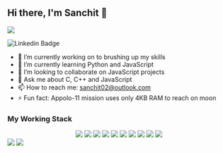 ## Hi there, I'm Sanchit 👋

<a href="https://hits.seeyoufarm.com"><img src="https://hits.seeyoufarm.com/api/count/incr/badge.svg?url=https%3A%2F%2Fgithub.com%2Fsanchitbajaj02%2Fhit-counter&count_bg=%2379C83D&title_bg=%23555555&icon=github.svg&icon_color=%23FFFFFF&title=Visits&edge_flat=false"/></a>

![Linkedin Badge](https://img.shields.io/badge/sanchitbajaj02-blue?style=flat-square&logo=Linkedin&logoColor=white&link=https:https://www.linkedin.com/in/sanchit-bajaj-123826194/)

- 🔭 I’m currently working on to brushing up my skills
- 🌱 I’m currently learning Python and JavaScript
- 👯 I’m looking to collaborate on JavaScript projects
- 💬 Ask me about C, C++ and JavaScript
- 📫 How to reach me: <a href="mailto:sanchit02@outlook.com">sanchit02@outlook.com</a>
- ⚡ Fun fact: Appolo-11 mission uses only 4KB RAM to reach on moon

### My Working Stack

<div align="center">
    <img src="https://img.shields.io/badge/C++-00599C?&style=flat-square&logo=c%2B%2B&logoColor=white" />
    <img src="https://img.shields.io/badge/-Java-007396?style=flat-square&logo=java" />
    <img src="https://img.shields.io/badge/-JavaScript-F7DF1E?style=flat-square&logo=javascript&logoColor=222222" />
    <img src="https://img.shields.io/badge/-Python-1E415D?style=flat-square&logo=python" />
    <img src="https://img.shields.io/badge/-Node.js-339933?&style=flat-square&logo=node.js&logoColor=white"/>
    <img src="https://img.shields.io/badge/-MySQL-4479A1?style=flat-square&logo=mysql&logoColor=white" />
    <img src="https://img.shields.io/badge/-MongoDB-47A248?style=flat-square&logo=mongodb&logoColor=white" />
    <img src="https://img.shields.io/badge/-git-F05033?&style=flat-square&logo=git&logoColor=white"/>
    <img src="https://img.shields.io/badge/-html-F1662B?&style=flat-square&logo=html5&logoColor=white"/>
    <img src="https://img.shields.io/badge/-css-146DAF?&style=flat-square&logo=css3&logoColor=white"/>
</div>

<img src="https://github-readme-stats.vercel.app/api?username=sanchitbajaj02&show_icons=true"/>
<img src="https://github-readme-stats.vercel.app/api/top-langs/?username=sanchitbajaj02"/>
<!-- - 🤔 I’m looking for help with  -->
